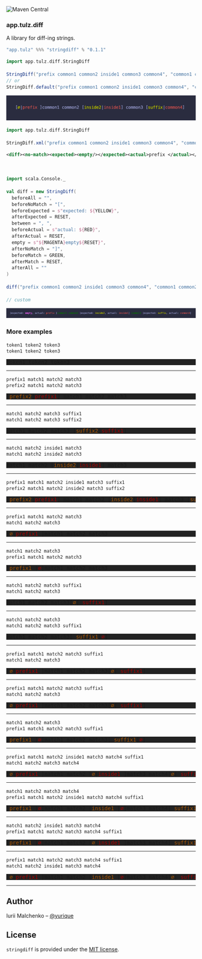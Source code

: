 ![Maven Central](https://img.shields.io/maven-central/v/app.tulz/stringdiff_sjs1_2.13.svg)

### app.tulz.diff

A library for diff-ing strings.

```scala
"app.tulz" %%% "stringdiff" % "0.1.1" 
```


```scala
import app.tulz.diff.StringDiff

StringDiff("prefix common1 common2 inside1 common3 common4", "common1 common2 inside2 common3 suffix")
// or 
StringDiff.default("prefix common1 common2 inside1 common3 common4", "common1 common2 inside2 common3 suffix")
```

![screenshot 1](doc/images/screenshot1.png)

```scala
import app.tulz.diff.StringDiff

StringDiff.xml("prefix common1 common2 inside1 common3 common4", "common1 common2 inside2 common3 suffix")
```

```xml
<diff><no-match><expected><empty/></expected><actual>prefix </actual></no-match><match>common1 common2 </match><no-match><expected>inside2</expected><actual>inside1</actual></no-match><match> common3 </match><no-match><expected>suffix</expected><actual>common4</actual></no-match></diff>
```


```scala


import scala.Console._

val diff = new StringDiff(
  beforeAll = "",
  beforeNoMatch = "[",
  beforeExpected = s"expected: ${YELLOW}",
  afterExpected = RESET,
  between = ", ",
  beforeActual = s"actual: ${RED}",
  afterActual = RESET,
  empty = s"${MAGENTA}empty${RESET}",
  afterNoMatch = "]",
  beforeMatch = GREEN,
  afterMatch = RESET,
  afterAll = ""
)

diff("prefix common1 common2 inside1 common3 common4", "common1 common2 inside2 common3 suffix")

// custom
```
![screenshot 2](doc/images/screenshot2.png)

### More examples

```
token1 token2 token3
token1 token2 token3
```

<pre style="background-color: #222">
<span>token1 token2 token3</span>
</pre>

---

```
prefix1 match1 match2 match3
prefix2 match1 match2 match3
```

<pre style="background-color: #222">
[<span style="color:#A50">prefix2</span>|<span style="color:#A00">prefix1</span>] match1 match2 match3
</pre>

---

```
match1 match2 match3 suffix1
match1 match2 match3 suffix2
```

<pre style="background-color: #222">
match1 match2 match3 [<span style="color:#A50">suffix2</span>|<span style="color:#A00">suffix1</span>]
</pre>

---

```
match1 match2 inside1 match3
match1 match2 inside2 match3
```

<pre style="background-color: #222">
match1 match2 [<span style="color:#A50">inside2</span>|<span style="color:#A00">inside1</span>] match3
</pre>

---

```
prefix1 match1 match2 inside1 match3 suffix1
prefix2 match1 match2 inside2 match3 suffix2
```

<pre style="background-color: #222">
[<span style="color:#A50">prefix2</span>|<span style="color:#A00">prefix1</span>] match1 match2 [<span style="color:#A50">inside2</span>|<span style="color:#A00">inside1</span>] match3 [<span style="color:#A50">suffix2</span>|<span style="color:#A00">suffix1</span>]
</pre>

---

```
prefix1 match1 match2 match3
match1 match2 match3
```

<pre style="background-color: #222">
[<span style="color:#A50">∅</span>|<span style="color:#A00">prefix1 </span>]match1 match2 match3
</pre>

---

```
match1 match2 match3
prefix1 match1 match2 match3
```

<pre style="background-color: #222">
[<span style="color:#A50">prefix1 </span>|<span style="color:#A00">∅</span>]match1 match2 match3
</pre>

---

```
match1 match2 match3 suffix1
match1 match2 match3
```

<pre style="background-color: #222">
match1 match2 match3[<span style="color:#A50">∅</span>|<span style="color:#A00"> suffix1</span>]
</pre>

---

```
match1 match2 match3
match1 match2 match3 suffix1
```

<pre style="background-color: #222">
match1 match2 match3[<span style="color:#A50"> suffix1</span>|<span style="color:#A00">∅</span>]
</pre>

---

```
prefix1 match1 match2 match3 suffix1
match1 match2 match3
```

<pre style="background-color: #222">
[<span style="color:#A50">∅</span>|<span style="color:#A00">prefix1 </span>]match1 match2 match3[<span style="color:#A50">∅</span>|<span style="color:#A00"> suffix1</span>]
</pre>

---

```
prefix1 match1 match2 match3 suffix1
match1 match2 match3
```

<pre style="background-color: #222">
[<span style="color:#A50">∅</span>|<span style="color:#A00">prefix1 </span>]match1 match2 match3[<span style="color:#A50">∅</span>|<span style="color:#A00"> suffix1</span>]
</pre>

---

```
match1 match2 match3
prefix1 match1 match2 match3 suffix1
```

<pre style="background-color: #222">
[<span style="color:#A50">prefix1 </span>|<span style="color:#A00">∅</span>]match1 match2 match3[<span style="color:#A50"> suffix1</span>|<span style="color:#A00">∅</span>]
</pre>

---

```
prefix1 match1 match2 inside1 match3 match4 suffix1
match1 match2 match3 match4
```

<pre style="background-color: #222">
[<span style="color:#A50">∅</span>|<span style="color:#A00">prefix1 </span>]match1 match2 [<span style="color:#A50">∅</span>|<span style="color:#A00">inside1 </span>]match3 match4[<span style="color:#A50">∅</span>|<span style="color:#A00"> suffix1</span>]
</pre>

---

```
match1 match2 match3 match4
prefix1 match1 match2 inside1 match3 match4 suffix1
```

<pre style="background-color: #222">
[<span style="color:#A50">prefix1 </span>|<span style="color:#A00">∅</span>]match1 match2 [<span style="color:#A50">inside1 </span>|<span style="color:#A00">∅</span>]match3 match4[<span style="color:#A50"> suffix1</span>|<span style="color:#A00">∅</span>]
</pre>

---

```
match1 match2 inside1 match3 match4
prefix1 match1 match2 match3 match4 suffix1
```

<pre style="background-color: #222">
[<span style="color:#A50">prefix1 </span>|<span style="color:#A00">∅</span>]match1 match2 [<span style="color:#A50">∅</span>|<span style="color:#A00">inside1 </span>]match3 match4[<span style="color:#A50"> suffix1</span>|<span style="color:#A00">∅</span>]
</pre>

---

```
prefix1 match1 match2 match3 match4 suffix1
match1 match2 inside1 match3 match4
```

<pre style="background-color: #222">
[<span style="color:#A50">∅</span>|<span style="color:#A00">prefix1 </span>]match1 match2 [<span style="color:#A50">inside1 </span>|<span style="color:#A00">∅</span>]match3 match4[<span style="color:#A50">∅</span>|<span style="color:#A00"> suffix1</span>]
</pre>

---



## Author

Iurii Malchenko – [@yurique](https://twitter.com/yurique)


## License

`stringdiff` is provided under the [MIT license](https://github.com/tulz-app/stringdiff/blob/main/LICENSE.md).
